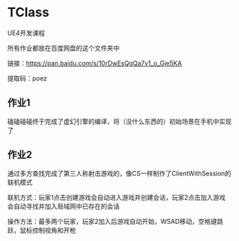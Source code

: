 # TClass

UE4开发课程

所有作业都放在百度网盘的这个文件夹中

链接：https://pan.baidu.com/s/10rDwEsQgQa7v1_o_Gje5KA 

提取码：poez 

## 作业1

磕磕碰碰终于完成了虚幻引擎的编译，将（没什么东西的）初始场景在手机中实现了

## 作业2

通过多方查找完成了第三人称射击游戏的，像CS一样制作了ClientWithSession的联机模式

联机方式：玩家1点击创建游戏会自动进入游戏并创建会话，玩家2点击加入游戏会自动寻找并加入局域网中已存在的会话

操作方法：最多两个玩家，玩家2加入后游戏自动开始，WSAD移动，空格键跳跃，鼠标控制视角和开枪

